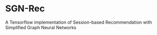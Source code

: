 # SGN-Rec
A Tensorflow implementation of Session-based Recommendation with Simplified Graph Neural Networks
